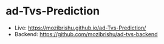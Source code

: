 # ad-Tvs-Prediction
- Live: https://mozibrishu.github.io/ad-Tvs-Prediction/ <br>
- Backend: https://github.com/mozibrishu/ad-tvs-backend

